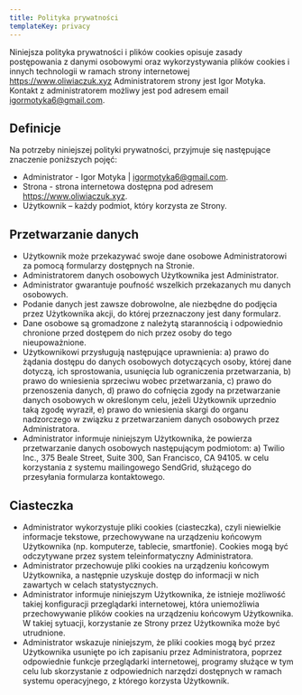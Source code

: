 ```yaml
---
title: Polityka prywatności
templateKey: privacy
---
```


Niniejsza polityka prywatności i plików cookies opisuje zasady postępowania z danymi osobowymi oraz wykorzystywania plików cookies i innych technologii w ramach strony internetowej  https://www.oliwiaczuk.xyz Administratorem strony jest Igor Motyka. Kontakt z administratorem możliwy jest pod adresem email igormotyka6@gmail.com.

## Definicje
Na potrzeby niniejszej polityki prywatności, przyjmuje się następujące znaczenie poniższych pojęć:
- Administrator - Igor Motyka | igormotyka6@gmail.com.
- Strona - strona internetowa dostępna pod adresem https://www.oliwiaczuk.xyz.
- Użytkownik – każdy podmiot, który korzysta ze Strony.

## Przetwarzanie danych

- Użytkownik może przekazywać swoje dane osobowe Administratorowi za pomocą formularzy dostępnych na Stronie.
- Administratorem danych osobowych Użytkownika jest Administrator.
- Administrator gwarantuje poufność wszelkich przekazanych mu danych osobowych.
- Podanie danych jest zawsze dobrowolne, ale niezbędne do podjęcia przez Użytkownika akcji, do której przeznaczony jest dany formularz.
- Dane osobowe są gromadzone z należytą starannością i odpowiednio chronione przed dostępem do nich przez osoby do tego nieupoważnione.
-  Użytkownikowi przysługują następujące uprawnienia: a) prawo do żądania dostępu do danych osobowych dotyczących osoby, której dane dotyczą, ich sprostowania, usunięcia lub ograniczenia przetwarzania, b) prawo do wniesienia sprzeciwu wobec przetwarzania, c) prawo do przenoszenia danych, d) prawo do cofnięcia zgody na przetwarzanie danych osobowych w określonym celu, jeżeli Użytkownik uprzednio taką zgodę wyraził, e) prawo do wniesienia skargi do organu nadzorczego w związku z przetwarzaniem danych osobowych przez Administratora.
- Administrator informuje niniejszym Użytkownika, że powierza przetwarzanie danych osobowych następującym podmiotom: a)  Twilio Inc., 375 Beale Street, Suite 300, San Francisco, CA 94105. w celu korzystania z systemu mailingowego SendGrid, służącego do przesyłania formularza kontaktowego.


## Ciasteczka
- Administrator wykorzystuje pliki cookies (ciasteczka), czyli niewielkie informacje tekstowe, przechowywane na urządzeniu końcowym Użytkownika (np. komputerze, tablecie, smartfonie). Cookies mogą być odczytywane przez system teleinformatyczny Administratora.
- Administrator przechowuje pliki cookies na urządzeniu końcowym Użytkownika, a następnie uzyskuje dostęp do informacji w nich zawartych w celach statystycznych.
- Administrator informuje niniejszym Użytkownika, że istnieje możliwość takiej konfiguracji przeglądarki internetowej, która uniemożliwia przechowywanie plików cookies na urządzeniu końcowym Użytkownika. W takiej sytuacji, korzystanie ze Strony przez Użytkownika może być utrudnione.
- Administrator wskazuje niniejszym, że pliki cookies mogą być przez Użytkownika usunięte po ich zapisaniu przez Administratora, poprzez odpowiednie funkcje przeglądarki internetowej, programy służące w tym celu lub skorzystanie z odpowiednich narzędzi dostępnych w ramach systemu operacyjnego, z którego korzysta Użytkownik.

